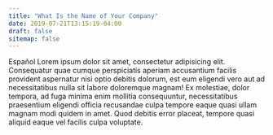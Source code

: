 ```yaml
---
title: "What Is the Name of Your Company"
date: 2019-07-21T13:15:19-04:00
draft: false
sitemap: false
---
```


Español Lorem ipsum dolor sit amet, consectetur adipisicing elit. Consequatur quae cumque perspiciatis aperiam accusantium facilis provident aspernatur nisi optio debitis dolorum, est eum eligendi vero aut ad necessitatibus nulla sit labore doloremque magnam! Ex molestiae, dolor tempora, ad fuga minima enim mollitia consequuntur, necessitatibus praesentium eligendi officia recusandae culpa tempore eaque quasi ullam magnam modi quidem in amet. Quod debitis error placeat, tempore quasi aliquid eaque vel facilis culpa voluptate.